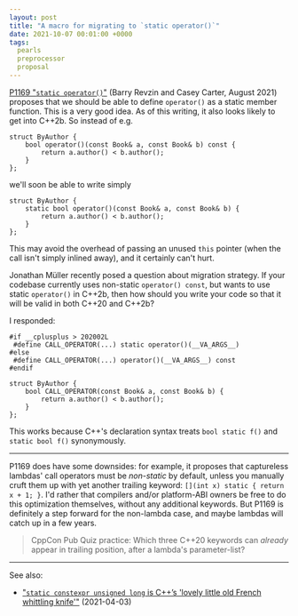 ```yaml
---
layout: post
title: "A macro for migrating to `static operator()`"
date: 2021-10-07 00:01:00 +0000
tags:
  pearls
  preprocessor
  proposal
---
```


[P1169 "`static operator()`"](http://www.open-std.org/jtc1/sc22/wg21/docs/papers/2021/p1169r2.html)
(Barry Revzin and Casey Carter, August 2021) proposes that we should be able to define
`operator()` as a static member function. This is a very good idea.
As of this writing, it also looks likely to get into C++2b. So instead of e.g.

    struct ByAuthor {
        bool operator()(const Book& a, const Book& b) const {
            return a.author() < b.author();
        }
    };

we'll soon be able to write simply

    struct ByAuthor {
        static bool operator()(const Book& a, const Book& b) {
            return a.author() < b.author();
        }
    };

This may avoid the overhead of passing an unused `this` pointer (when the call
isn't simply inlined away), and it certainly can't hurt.

Jonathan Müller recently posed a question about migration strategy. If your codebase
currently uses non-static `operator() const`, but wants to use static `operator()`
in C++2b, then how should you write your code so that it will be valid
in both C++20 and C++2b?

I responded:

    #if __cplusplus > 202002L
     #define CALL_OPERATOR(...) static operator()(__VA_ARGS__)
    #else
     #define CALL_OPERATOR(...) operator()(__VA_ARGS__) const
    #endif

    struct ByAuthor {
        bool CALL_OPERATOR(const Book& a, const Book& b) {
            return a.author() < b.author();
        }
    };

This works because C++'s declaration syntax treats `bool static f()`
and `static bool f()` synonymously.

----

P1169 does have some downsides: for example, it proposes that captureless
lambdas' call operators must be _non-static_ by default, unless you manually
cruft them up with yet another trailing keyword: `[](int x) static { return x + 1; }`.
I'd rather that compilers and/or platform-ABI owners be free to do this optimization
themselves, without any additional keywords. But P1169 is definitely a step forward
for the non-lambda case, and maybe lambdas will catch up in a few years.

> CppCon Pub Quiz practice: Which three C++20 keywords can _already_
> appear in trailing position, after a lambda's parameter-list?

----

See also:

* ["`static constexpr unsigned long` is C++’s 'lovely little old French whittling knife'"](/blog/2021/04/03/static-constexpr-whittling-knife/) (2021-04-03)
